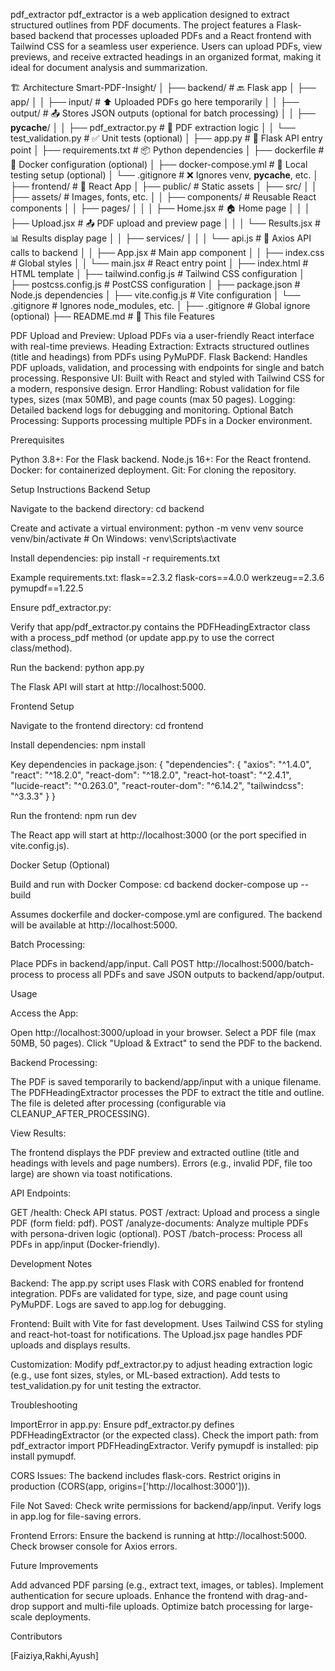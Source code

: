 pdf_extractor
pdf_extractor is a web application designed to extract structured outlines from PDF documents. The project features a Flask-based backend that processes uploaded PDFs and a React frontend with Tailwind CSS for a seamless user experience. Users can upload PDFs, view previews, and receive extracted headings in an organized format, making it ideal for document analysis and summarization.

🏗️ Architecture
Smart-PDF-Insight/
│
├── backend/                        # 🔙 Flask app
│   ├── app/
│   │   ├── input/                 # ⬆ Uploaded PDFs go here temporarily
│   │   ├── output/                # 📤 Stores JSON outputs (optional for batch processing)
│   │   ├── __pycache__/
│   │   ├── pdf_extractor.py       # 🧠 PDF extraction logic
│   │   └── test_validation.py     # ✅ Unit tests (optional)
│   ├── app.py                     # 🚀 Flask API entry point
│   ├── requirements.txt           # 📦 Python dependencies
│   ├── dockerfile                 # 🐳 Docker configuration (optional)
│   ├── docker-compose.yml         # 🐳 Local testing setup (optional)
│   └── .gitignore                 # ❌ Ignores venv, __pycache__, etc.
│
├── frontend/                      # 🎨 React App
│   ├── public/                    # Static assets
│   ├── src/
│   │   ├── assets/                # Images, fonts, etc.
│   │   ├── components/            # Reusable React components
│   │   ├── pages/
│   │   │   ├── Home.jsx           # 🏠 Home page
│   │   │   ├── Upload.jsx         # 📤 PDF upload and preview page
│   │   │   └── Results.jsx        # 📊 Results display page
│   │   ├── services/
│   │   │   └── api.js             # 🔌 Axios API calls to backend
│   │   ├── App.jsx                # Main app component
│   │   ├── index.css              # Global styles
│   │   └── main.jsx              # React entry point
│   ├── index.html                 # HTML template
│   ├── tailwind.config.js         # Tailwind CSS configuration
│   ├── postcss.config.js          # PostCSS configuration
│   ├── package.json               # Node.js dependencies
│   ├── vite.config.js             # Vite configuration
│   └── .gitignore                 # Ignores node_modules, etc.
│
├── .gitignore                     # Global ignore (optional)
├── README.md                      # 📘 This file
Features

PDF Upload and Preview: Upload PDFs via a user-friendly React interface with real-time previews.
Heading Extraction: Extracts structured outlines (title and headings) from PDFs using PyMuPDF.
Flask Backend: Handles PDF uploads, validation, and processing with endpoints for single and batch processing.
Responsive UI: Built with React and styled with Tailwind CSS for a modern, responsive design.
Error Handling: Robust validation for file types, sizes (max 50MB), and page counts (max 50 pages).
Logging: Detailed backend logs for debugging and monitoring.
Optional Batch Processing: Supports processing multiple PDFs in a Docker environment.

Prerequisites

Python 3.8+: For the Flask backend.
Node.js 16+: For the React frontend.
Docker: for containerized deployment.
Git: For cloning the repository.

Setup Instructions
Backend Setup

Navigate to the backend directory:
cd backend


Create and activate a virtual environment:
python -m venv venv
source venv/bin/activate  # On Windows: venv\Scripts\activate


Install dependencies:
pip install -r requirements.txt

Example requirements.txt:
flask==2.3.2
flask-cors==4.0.0
werkzeug==2.3.6
pymupdf==1.22.5


Ensure pdf_extractor.py:

Verify that app/pdf_extractor.py contains the PDFHeadingExtractor class with a process_pdf method (or update app.py to use the correct class/method).


Run the backend:
python app.py


The Flask API will start at http://localhost:5000.




Frontend Setup

Navigate to the frontend directory:
cd frontend


Install dependencies:
npm install

Key dependencies in package.json:
{
  "dependencies": {
    "axios": "^1.4.0",
    "react": "^18.2.0",
    "react-dom": "^18.2.0",
    "react-hot-toast": "^2.4.1",
    "lucide-react": "^0.263.0",
    "react-router-dom": "^6.14.2",
    "tailwindcss": "^3.3.3"
  }
}


Run the frontend:
npm run dev


The React app will start at http://localhost:3000 (or the port specified in vite.config.js).



Docker Setup (Optional)

Build and run with Docker Compose:
cd backend
docker-compose up --build


Assumes dockerfile and docker-compose.yml are configured.
The backend will be available at http://localhost:5000.


Batch Processing:

Place PDFs in backend/app/input.
Call POST http://localhost:5000/batch-process to process all PDFs and save JSON outputs to backend/app/output.



Usage

Access the App:

Open http://localhost:3000/upload in your browser.
Select a PDF file (max 50MB, 50 pages).
Click "Upload & Extract" to send the PDF to the backend.


Backend Processing:

The PDF is saved temporarily to backend/app/input with a unique filename.
The PDFHeadingExtractor processes the PDF to extract the title and outline.
The file is deleted after processing (configurable via CLEANUP_AFTER_PROCESSING).


View Results:

The frontend displays the PDF preview and extracted outline (title and headings with levels and page numbers).
Errors (e.g., invalid PDF, file too large) are shown via toast notifications.


API Endpoints:

GET /health: Check API status.
POST /extract: Upload and process a single PDF (form field: pdf).
POST /analyze-documents: Analyze multiple PDFs with persona-driven logic (optional).
POST /batch-process: Process all PDFs in app/input (Docker-friendly).



Development Notes

Backend:
The app.py script uses Flask with CORS enabled for frontend integration.
PDFs are validated for type, size, and page count using PyMuPDF.
Logs are saved to app.log for debugging.


Frontend:
Built with Vite for fast development.
Uses Tailwind CSS for styling and react-hot-toast for notifications.
The Upload.jsx page handles PDF uploads and displays results.


Customization:
Modify pdf_extractor.py to adjust heading extraction logic (e.g., use font sizes, styles, or ML-based extraction).
Add tests to test_validation.py for unit testing the extractor.



Troubleshooting

ImportError in app.py:
Ensure pdf_extractor.py defines PDFHeadingExtractor (or the expected class).
Check the import path: from pdf_extractor import PDFHeadingExtractor.
Verify pymupdf is installed: pip install pymupdf.


CORS Issues:
The backend includes flask-cors. Restrict origins in production (CORS(app, origins=['http://localhost:3000'])).


File Not Saved:
Check write permissions for backend/app/input.
Verify logs in app.log for file-saving errors.


Frontend Errors:
Ensure the backend is running at http://localhost:5000.
Check browser console for Axios errors.



Future Improvements

Add advanced PDF parsing (e.g., extract text, images, or tables).
Implement authentication for secure uploads.
Enhance the frontend with drag-and-drop support and multi-file uploads.
Optimize batch processing for large-scale deployments.

Contributors

[Faiziya,Rakhi,Ayush]

